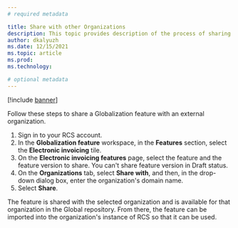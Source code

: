 ```yaml
---
# required metadata

title: Share with other Organizations
description: This topic provides description of the process of sharing Globalization features with other Orgnaizations
author: dkalyuzh
ms.date: 12/15/2021
ms.topic: article
ms.prod: 
ms.technology: 

# optional metadata
---
```


[!include [banner](../includes/banner.md)]


Follow these steps to share a Globalization feature with an external organization.
1. Sign in to your RCS account.
2. In the **Globalization feature** workspace, in the **Features** section, select the **Electronic invoicing** tile.
3. On the **Electronic invoicing features** page, select the feature and the feature version to share. You can't share feature version in Draft status.
4. On the **Organizations** tab, select **Share with**, and then, in the drop-down dialog box, enter the organization's domain name.
5. Select **Share**.

The feature is shared with the selected organization and is available for that organization in the Global repository. From there, the feature can be imported into the organization's instance of RCS so that it can be used.
